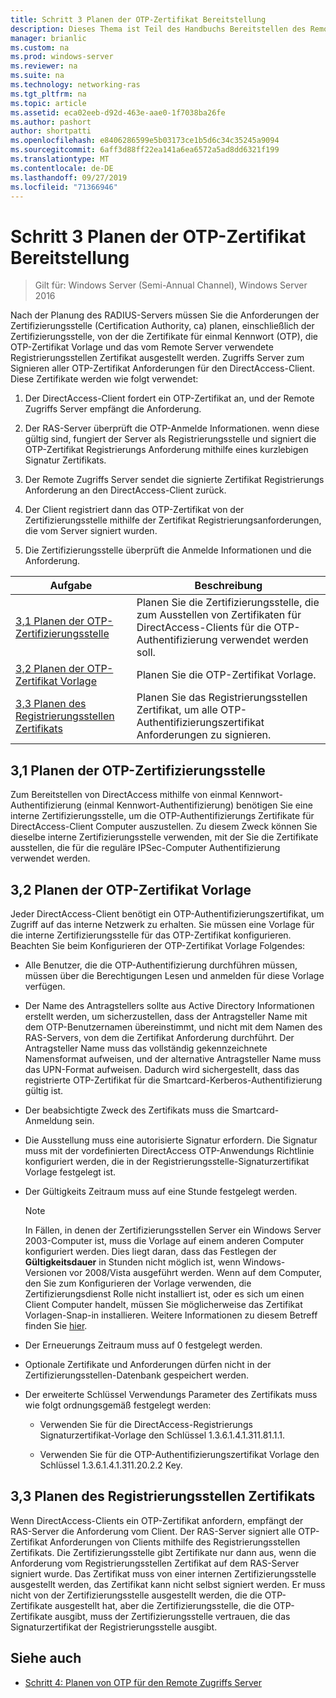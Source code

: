 ```yaml
---
title: Schritt 3 Planen der OTP-Zertifikat Bereitstellung
description: Dieses Thema ist Teil des Handbuchs Bereitstellen des Remote Zugriffs mit OTP-Authentifizierung in Windows Server 2016.
manager: brianlic
ms.custom: na
ms.prod: windows-server
ms.reviewer: na
ms.suite: na
ms.technology: networking-ras
ms.tgt_pltfrm: na
ms.topic: article
ms.assetid: eca02eeb-d92d-463e-aae0-1f7038ba26fe
ms.author: pashort
author: shortpatti
ms.openlocfilehash: e8406286599e5b03173ce1b5d6c34c35245a9094
ms.sourcegitcommit: 6aff3d88ff22ea141a6ea6572a5ad8dd6321f199
ms.translationtype: MT
ms.contentlocale: de-DE
ms.lasthandoff: 09/27/2019
ms.locfileid: "71366946"
---
```

# <a name="step-3-plan-otp-certificate-deployment"></a>Schritt 3 Planen der OTP-Zertifikat Bereitstellung

>Gilt für: Windows Server (Semi-Annual Channel), Windows Server 2016

Nach der Planung des RADIUS-Servers müssen Sie die Anforderungen der Zertifizierungsstelle (Certification Authority, ca) planen, einschließlich der Zertifizierungsstelle, von der die Zertifikate für einmal Kennwort (OTP), die OTP-Zertifikat Vorlage und das vom Remote Server verwendete Registrierungsstellen Zertifikat ausgestellt werden. Zugriffs Server zum Signieren aller OTP-Zertifikat Anforderungen für den DirectAccess-Client. Diese Zertifikate werden wie folgt verwendet:  
  
1.  Der DirectAccess-Client fordert ein OTP-Zertifikat an, und der Remote Zugriffs Server empfängt die Anforderung.  
  
2.  Der RAS-Server überprüft die OTP-Anmelde Informationen. wenn diese gültig sind, fungiert der Server als Registrierungsstelle und signiert die OTP-Zertifikat Registrierungs Anforderung mithilfe eines kurzlebigen Signatur Zertifikats.  
  
3.  Der Remote Zugriffs Server sendet die signierte Zertifikat Registrierungs Anforderung an den DirectAccess-Client zurück.  
  
4.  Der Client registriert dann das OTP-Zertifikat von der Zertifizierungsstelle mithilfe der Zertifikat Registrierungsanforderungen, die vom Server signiert wurden.  
  
5.  Die Zertifizierungsstelle überprüft die Anmelde Informationen und die Anforderung.  
  
|Aufgabe|Beschreibung|  
|----|--------|  
|[3,1 Planen der OTP-Zertifizierungsstelle](#bkmk_3_1_CA)|Planen Sie die Zertifizierungsstelle, die zum Ausstellen von Zertifikaten für DirectAccess-Clients für die OTP-Authentifizierung verwendet werden soll.|  
|[3,2 Planen der OTP-Zertifikat Vorlage](#bkmk_3_2_OTP_Cert)|Planen Sie die OTP-Zertifikat Vorlage.|
|[3,3 Planen des Registrierungsstellen Zertifikats](#bkmk_33RACert)|Planen Sie das Registrierungsstellen Zertifikat, um alle OTP-Authentifizierungszertifikat Anforderungen zu signieren.|

## <a name="bkmk_3_1_CA"></a>3,1 Planen der OTP-Zertifizierungsstelle  
Zum Bereitstellen von DirectAccess mithilfe von einmal Kennwort-Authentifizierung (einmal Kennwort-Authentifizierung) benötigen Sie eine interne Zertifizierungsstelle, um die OTP-Authentifizierungs Zertifikate für DirectAccess-Client Computer auszustellen. Zu diesem Zweck können Sie dieselbe interne Zertifizierungsstelle verwenden, mit der Sie die Zertifikate ausstellen, die für die reguläre IPSec-Computer Authentifizierung verwendet werden.  
  
## <a name="bkmk_3_2_OTP_Cert"></a>3,2 Planen der OTP-Zertifikat Vorlage  
Jeder DirectAccess-Client benötigt ein OTP-Authentifizierungszertifikat, um Zugriff auf das interne Netzwerk zu erhalten. Sie müssen eine Vorlage für die interne Zertifizierungsstelle für das OTP-Zertifikat konfigurieren. Beachten Sie beim Konfigurieren der OTP-Zertifikat Vorlage Folgendes:  
  
-   Alle Benutzer, die die OTP-Authentifizierung durchführen müssen, müssen über die Berechtigungen Lesen und anmelden für diese Vorlage verfügen.  
  
-   Der Name des Antragstellers sollte aus Active Directory Informationen erstellt werden, um sicherzustellen, dass der Antragsteller Name mit dem OTP-Benutzernamen übereinstimmt, und nicht mit dem Namen des RAS-Servers, von dem die Zertifikat Anforderung durchführt. Der Antragsteller Name muss das vollständig gekennzeichnete Namensformat aufweisen, und der alternative Antragsteller Name muss das UPN-Format aufweisen. Dadurch wird sichergestellt, dass das registrierte OTP-Zertifikat für die Smartcard-Kerberos-Authentifizierung gültig ist.  
  
-   Der beabsichtigte Zweck des Zertifikats muss die Smartcard-Anmeldung sein.  
  
-   Die Ausstellung muss eine autorisierte Signatur erfordern. Die Signatur muss mit der vordefinierten DirectAccess OTP-Anwendungs Richtlinie konfiguriert werden, die in der Registrierungsstelle-Signaturzertifikat Vorlage festgelegt ist.  
  
-   Der Gültigkeits Zeitraum muss auf eine Stunde festgelegt werden.  
  
    > [!NOTE]  
    > In Fällen, in denen der Zertifizierungsstellen Server ein Windows Server 2003-Computer ist, muss die Vorlage auf einem anderen Computer konfiguriert werden. Dies liegt daran, dass das Festlegen der **Gültigkeitsdauer** in Stunden nicht möglich ist, wenn Windows-Versionen vor 2008/Vista ausgeführt werden. Wenn auf dem Computer, den Sie zum Konfigurieren der Vorlage verwenden, die Zertifizierungsdienst Rolle nicht installiert ist, oder es sich um einen Client Computer handelt, müssen Sie möglicherweise das Zertifikat Vorlagen-Snap-in installieren. Weitere Informationen zu diesem Betreff finden Sie [hier](https://technet.microsoft.com/library/cc732445.aspx).  
  
-   Der Erneuerungs Zeitraum muss auf 0 festgelegt werden.  
  
-   Optionale Zertifikate und Anforderungen dürfen nicht in der Zertifizierungsstellen-Datenbank gespeichert werden.  
  
-   Der erweiterte Schlüssel Verwendungs Parameter des Zertifikats muss wie folgt ordnungsgemäß festgelegt werden:  
  
    -   Verwenden Sie für die DirectAccess-Registrierungs Signaturzertifikat-Vorlage den Schlüssel 1.3.6.1.4.1.311.81.1.1.  
  
    -   Verwenden Sie für die OTP-Authentifizierungszertifikat Vorlage den Schlüssel 1.3.6.1.4.1.311.20.2.2 Key.  
  
## <a name="bkmk_33RACert"></a>3,3 Planen des Registrierungsstellen Zertifikats  
Wenn DirectAccess-Clients ein OTP-Zertifikat anfordern, empfängt der RAS-Server die Anforderung vom Client. Der RAS-Server signiert alle OTP-Zertifikat Anforderungen von Clients mithilfe des Registrierungsstellen Zertifikats. Die Zertifizierungsstelle gibt Zertifikate nur dann aus, wenn die Anforderung vom Registrierungsstellen Zertifikat auf dem RAS-Server signiert wurde. Das Zertifikat muss von einer internen Zertifizierungsstelle ausgestellt werden, das Zertifikat kann nicht selbst signiert werden. Er muss nicht von der Zertifizierungsstelle ausgestellt werden, die die OTP-Zertifikate ausgestellt hat, aber die Zertifizierungsstelle, die die OTP-Zertifikate ausgibt, muss der Zertifizierungsstelle vertrauen, die das Signaturzertifikat der Registrierungsstelle ausgibt.  
  
## <a name="BKMK_Links"></a>Siehe auch  
  
-   [Schritt 4: Planen von OTP für den Remote Zugriffs Server](Step-4-Plan-for-OTP-on-the-Remote-Access-Server.md)  
  


